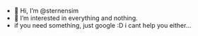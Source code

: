 - 👋 Hi, I’m @sternensim
- 👀 I’m interested in everything and nothing. 
-    if you need something, just google :D i cant help you either...

